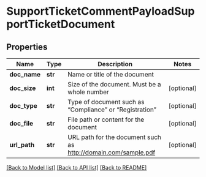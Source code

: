 # SupportTicketCommentPayloadSupportTicketDocument

## Properties
Name | Type | Description | Notes
------------ | ------------- | ------------- | -------------
**doc_name** | **str** | Name or title of the document | 
**doc_size** | **int** | Size of the document. Must be a whole number | [optional] 
**doc_type** | **str** | Type of document such as “Compliance” or “Registration” | [optional] 
**doc_file** | **str** | File path or content for the document | [optional] 
**url_path** | **str** | URL path for the document such as http://domain.com/sample.pdf | [optional] 

[[Back to Model list]](../README.md#documentation-for-models) [[Back to API list]](../README.md#documentation-for-api-endpoints) [[Back to README]](../README.md)


